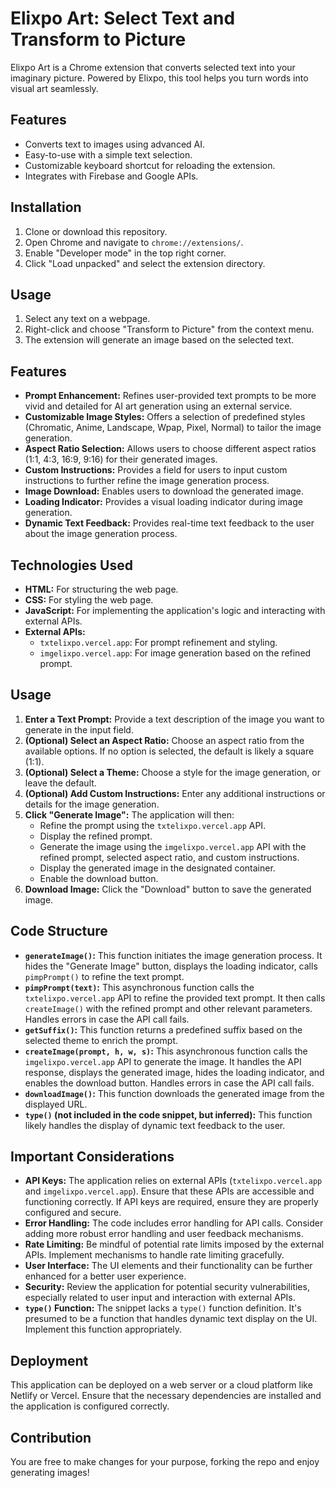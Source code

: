

# Elixpo Art: Select Text and Transform to Picture

Elixpo Art is a Chrome extension that converts selected text into your imaginary picture. Powered by Elixpo, this tool helps you turn words into visual art seamlessly.

## Features

- Converts text to images using advanced AI.
- Easy-to-use with a simple text selection.
- Customizable keyboard shortcut for reloading the extension.
- Integrates with Firebase and Google APIs.

## Installation

1. Clone or download this repository.
2. Open Chrome and navigate to `chrome://extensions/`.
3. Enable "Developer mode" in the top right corner.
4. Click "Load unpacked" and select the extension directory.

## Usage

1. Select any text on a webpage.
2. Right-click and choose "Transform to Picture" from the context menu.
3. The extension will generate an image based on the selected text.

## Features

*   **Prompt Enhancement:** Refines user-provided text prompts to be more vivid and detailed for AI art generation using an external service.
*   **Customizable Image Styles:** Offers a selection of predefined styles (Chromatic, Anime, Landscape, Wpap, Pixel, Normal) to tailor the image generation.
*   **Aspect Ratio Selection:**  Allows users to choose different aspect ratios (1:1, 4:3, 16:9, 9:16) for their generated images.
*   **Custom Instructions:**  Provides a field for users to input custom instructions to further refine the image generation process.
*   **Image Download:**  Enables users to download the generated image.
*   **Loading Indicator:** Provides a visual loading indicator during image generation.
*   **Dynamic Text Feedback:** Provides real-time text feedback to the user about the image generation process.

## Technologies Used

*   **HTML:** For structuring the web page.
*   **CSS:** For styling the web page.
*   **JavaScript:** For implementing the application's logic and interacting with external APIs.
*   **External APIs:**
    *   `txtelixpo.vercel.app`: For prompt refinement and styling.
    *   `imgelixpo.vercel.app`: For image generation based on the refined prompt.

## Usage

1.  **Enter a Text Prompt:**  Provide a text description of the image you want to generate in the input field.
2.  **(Optional) Select an Aspect Ratio:** Choose an aspect ratio from the available options.  If no option is selected, the default is likely a square (1:1).
3.  **(Optional) Select a Theme:**  Choose a style for the image generation, or leave the default.
4.  **(Optional) Add Custom Instructions:** Enter any additional instructions or details for the image generation.
5.  **Click "Generate Image":** The application will then:
    *   Refine the prompt using the `txtelixpo.vercel.app` API.
    *   Display the refined prompt.
    *   Generate the image using the `imgelixpo.vercel.app` API with the refined prompt, selected aspect ratio, and custom instructions.
    *   Display the generated image in the designated container.
    *   Enable the download button.
6.  **Download Image:** Click the "Download" button to save the generated image.

## Code Structure

*   **`generateImage()`:** This function initiates the image generation process. It hides the "Generate Image" button, displays the loading indicator, calls `pimpPrompt()` to refine the text prompt.
*   **`pimpPrompt(text)`:** This asynchronous function calls the `txtelixpo.vercel.app` API to refine the provided text prompt. It then calls `createImage()` with the refined prompt and other relevant parameters. Handles errors in case the API call fails.
*   **`getSuffix()`:** This function returns a predefined suffix based on the selected theme to enrich the prompt.
*   **`createImage(prompt, h, w, s)`:** This asynchronous function calls the `imgelixpo.vercel.app` API to generate the image. It handles the API response, displays the generated image, hides the loading indicator, and enables the download button. Handles errors in case the API call fails.
*   **`downloadImage()`:** This function downloads the generated image from the displayed URL.
*   **`type()` (not included in the code snippet, but inferred):** This function likely handles the display of dynamic text feedback to the user.

## Important Considerations

*   **API Keys:**  The application relies on external APIs (`txtelixpo.vercel.app` and `imgelixpo.vercel.app`). Ensure that these APIs are accessible and functioning correctly. If API keys are required, ensure they are properly configured and secure.
*   **Error Handling:**  The code includes error handling for API calls.  Consider adding more robust error handling and user feedback mechanisms.
*   **Rate Limiting:** Be mindful of potential rate limits imposed by the external APIs. Implement mechanisms to handle rate limiting gracefully.
*   **User Interface:**  The UI elements and their functionality can be further enhanced for a better user experience.
*   **Security:** Review the application for potential security vulnerabilities, especially related to user input and interaction with external APIs.
*   **`type()` Function:**  The snippet lacks a `type()` function definition.  It's presumed to be a function that handles dynamic text display on the UI.  Implement this function appropriately.

## Deployment

This application can be deployed on a web server or a cloud platform like Netlify or Vercel. Ensure that the necessary dependencies are installed and the application is configured correctly.

## Contribution 

You are free to make changes for your  purpose, forking the repo and enjoy generating images!

